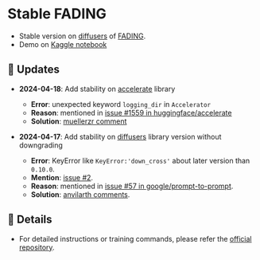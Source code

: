 # Stable FADING

* Stable version on [diffusers](https://github.com/huggingface/diffusers) of [FADING](https://github.com/MunchkinChen/FADING).
* Demo on [Kaggle notebook](https://www.kaggle.com/code/mrriandmstique/agetimelapse)

## 📢 Updates
- **2024-04-18**: Add stability on [accelerate](https://github.com/huggingface/accelerate) library
  - **Error**: unexpected keyword `logging_dir` in `Accelerator`
  - **Reason**: mentioned in [issue #1559 in huggingface/accelerate](https://github.com/huggingface/accelerate/issues/1559)
  - **Solution**: [muellerzr comment](https://github.com/huggingface/accelerate/issues/1559#issuecomment-1581556756)

- **2024-04-17**: Add stability on [diffusers](https://github.com/huggingface/diffusers) library version without downgrading
  - **Error**: KeyError like `KeyError:'down_cross'` about later version than `0.10.0`.
  - **Mention**: [issue #2](https://github.com/MunchkinChen/FADING/issues/2).
  - **Reason**: mentioned in [issue #57 in google/prompt-to-prompt](https://github.com/google/prompt-to-prompt/issues/57).
  - **Solution**: [anvilarth comments](https://github.com/google/prompt-to-prompt/issues/57#issuecomment-1613729431).

## 📑 Details
- For detailed instructions or training commands, please refer the [official repository](https://github.com/MunchkinChen/FADING).
